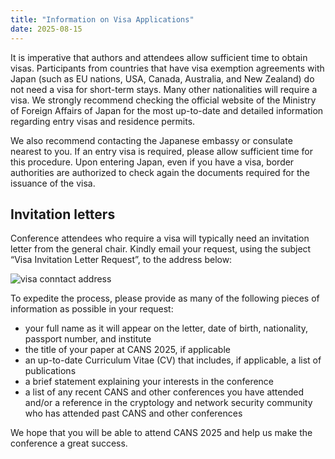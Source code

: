 ```yaml
---
title: "Information on Visa Applications"
date: 2025-08-15
---
```


It is imperative that authors and attendees allow sufficient time to obtain visas.
Participants from countries that have visa exemption agreements with Japan (such as EU nations, USA, Canada, Australia, and New Zealand) do not need a visa for short-term stays. Many other nationalities will require a visa. We strongly recommend checking the official website of the Ministry of Foreign Affairs of Japan for the most up-to-date and detailed information regarding entry visas and residence permits.

We also recommend contacting the Japanese embassy or consulate nearest to you. If an entry visa is required, please allow sufficient time for this procedure. Upon entering Japan, even if you have a visa, border authorities are authorized to check again the documents required for the issuance of the visa.

## Invitation letters
Conference attendees who require a visa will typically need an invitation letter from the general chair. Kindly email your request, using the subject “Visa Invitation Letter Request”, to the address below:

![visa conntact address](/images/visa_contact_addr.png)

To expedite the process, please provide as many of the following pieces of information as possible in your request:

- your full name as it will appear on the letter, date of birth, nationality, passport number, and institute
- the title of your paper at CANS 2025, if applicable
- an up-to-date Curriculum Vitae (CV) that includes, if applicable, a list of publications
- a brief statement explaining your interests in the conference
- a list of any recent CANS and other conferences you have attended and/or a reference in the cryptology and network security community who has attended past CANS and other conferences

We hope that you will be able to attend CANS 2025 and help us make the conference a great success.
